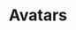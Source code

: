 ---
title: Avatars
category: Application
paid: true
isActive: true
ltr: {"vue":{"vueCss":[],"vueTail":[]},"react":{"jsxCss":[],"jsxTail":[{"label":"App.jsx","code":"export default () => (\n    <div className=\"flex items-center gap-x-12\">\n      // Avatar 1\n        <img src=\"https://randomuser.me/api/portraits/women/79.jpg\" className=\"w-6 h-6 rounded-full\" />\n      // Avatar 2\n        <img src=\"https://api.uifaces.co/our-content/donated/xZ4wg2Xj.jpg\" className=\"w-8 h-8 rounded-full\" />\n      // Avatar 3\n        <img src=\"https://images.unsplash.com/photo-1507003211169-0a1dd7228f2d?ixlib=rb-0.3.5&q=80&fm=jpg&crop=faces&fit=crop&h=200&w=200&s=a72ca28288878f8404a795f39642a46f\" className=\"w-10 h-10 rounded-full\" />\n      // Avatar 4  \n      <img src=\"https://randomuser.me/api/portraits/men/86.jpg\" className=\"w-12 h-12 rounded-full\" />\n      // Avatar 5\n      <img src=\"https://images.unsplash.com/photo-1510227272981-87123e259b17?ixlib=rb-0.3.5&q=80&fm=jpg&crop=faces&fit=crop&h=200&w=200&s=3759e09a5b9fbe53088b23c615b6312e\" className=\"w-16 h-16 rounded-full\" />\n    </div>\n)"}]},"preview":"function App() {\n  return /*#__PURE__*/React.createElement(\"div\", {\n    className: \"py-16 flex flex-wrap items-center justify-center gap-12\"\n  }, /*#__PURE__*/React.createElement(\"img\", {\n    src: \"https://randomuser.me/api/portraits/women/79.jpg\",\n    className: \"w-6 h-6 rounded-full\"\n  }), /*#__PURE__*/React.createElement(\"img\", {\n    src: \"https://api.uifaces.co/our-content/donated/xZ4wg2Xj.jpg\",\n    className: \"w-8 h-8 rounded-full\"\n  }), /*#__PURE__*/React.createElement(\"img\", {\n    src: \"https://images.unsplash.com/photo-1507003211169-0a1dd7228f2d?ixlib=rb-0.3.5&q=80&fm=jpg&crop=faces&fit=crop&h=200&w=200&s=a72ca28288878f8404a795f39642a46f\",\n    className: \"w-10 h-10 rounded-full\"\n  }), /*#__PURE__*/React.createElement(\"img\", {\n    src: \"https://randomuser.me/api/portraits/men/86.jpg\",\n    className: \"w-12 h-12 rounded-full\"\n  }), /*#__PURE__*/React.createElement(\"img\", {\n    src: \"https://images.unsplash.com/photo-1510227272981-87123e259b17?ixlib=rb-0.3.5&q=80&fm=jpg&crop=faces&fit=crop&h=200&w=200&s=3759e09a5b9fbe53088b23c615b6312e\",\n    className: \"w-16 h-16 rounded-full\"\n  }));\n}"}
rtl: {"react":{"jsxTail":[{"label":"App.jsx","code":"export default () => (\n    <div className=\"flex items-center gap-x-12\">\n      // Avatar 1\n        <img src=\"https://randomuser.me/api/portraits/women/79.jpg\" className=\"w-6 h-6 rounded-full\" />\n      // Avatar 2\n        <img src=\"https://api.uifaces.co/our-content/donated/xZ4wg2Xj.jpg\" className=\"w-8 h-8 rounded-full\" />\n      // Avatar 3\n        <img src=\"https://images.unsplash.com/photo-1507003211169-0a1dd7228f2d?ixlib=rb-0.3.5&q=80&fm=jpg&crop=faces&fit=crop&h=200&w=200&s=a72ca28288878f8404a795f39642a46f\" className=\"w-10 h-10 rounded-full\" />\n      // Avatar 4\n        <img src=\"https://randomuser.me/api/portraits/men/86.jpg\" className=\"w-12 h-12 rounded-full\" />\n      // Avatar 5\n        <img src=\"https://images.unsplash.com/photo-1510227272981-87123e259b17?ixlib=rb-0.3.5&q=80&fm=jpg&crop=faces&fit=crop&h=200&w=200&s=3759e09a5b9fbe53088b23c615b6312e\" className=\"w-16 h-16 rounded-full\" />\n    </div>\n)"}],"jsxCss":[]},"vue":{"vueTail":[],"vueCss":[]},"preview":"function App() {\n  return /*#__PURE__*/React.createElement(\"div\", {\n    className: \"flex items-center justify-center gap-x-12 py-16\"\n  }, /*#__PURE__*/React.createElement(\"img\", {\n    src: \"https://randomuser.me/api/portraits/women/79.jpg\",\n    className: \"w-6 h-6 rounded-full\"\n  }), /*#__PURE__*/React.createElement(\"img\", {\n    src: \"https://api.uifaces.co/our-content/donated/xZ4wg2Xj.jpg\",\n    className: \"w-8 h-8 rounded-full\"\n  }), /*#__PURE__*/React.createElement(\"img\", {\n    src: \"https://images.unsplash.com/photo-1507003211169-0a1dd7228f2d?ixlib=rb-0.3.5&q=80&fm=jpg&crop=faces&fit=crop&h=200&w=200&s=a72ca28288878f8404a795f39642a46f\",\n    className: \"w-10 h-10 rounded-full\"\n  }), /*#__PURE__*/React.createElement(\"img\", {\n    src: \"https://randomuser.me/api/portraits/men/86.jpg\",\n    className: \"w-12 h-12 rounded-full\"\n  }), /*#__PURE__*/React.createElement(\"img\", {\n    src: \"https://images.unsplash.com/photo-1510227272981-87123e259b17?ixlib=rb-0.3.5&q=80&fm=jpg&crop=faces&fit=crop&h=200&w=200&s=3759e09a5b9fbe53088b23c615b6312e\",\n    className: \"w-16 h-16 rounded-full\"\n  }));\n}"}
slug: /avatars
id: 3ef4da48-864d-4ca0-88a4-fc855c570b20
created_at: 1668945451485
---